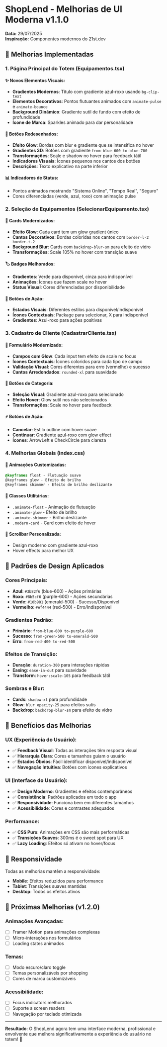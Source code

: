 # ShopLend - Melhorias de UI Moderna v1.1.0

**Data:** 29/07/2025  
**Inspiração:** Componentes modernos do 21st.dev  

## 🎨 Melhorias Implementadas

### 1. **Página Principal do Totem (Equipamentos.tsx)**

#### ✨ **Novos Elementos Visuais**:
- **Gradientes Modernos**: Título com gradiente azul-roxo usando `bg-clip-text`
- **Elementos Decorativos**: Pontos flutuantes animados com `animate-pulse` e `animate-bounce`
- **Background Dinâmico**: Gradiente sutil de fundo com efeito de profundidade
- **Ícone de Marca**: Sparkles animado para dar personalidade

#### 🔘 **Botões Redesenhados**:
- **Efeito Glow**: Bordas com blur e gradiente que se intensifica no hover
- **Gradientes 3D**: Botões com gradiente `from-blue-600 to-blue-700`
- **Transformações**: Scale e shadow no hover para feedback tátil
- **Indicadores Visuais**: Ícones pequenos nos cantos dos botões
- **Descrições**: Texto explicativo na parte inferior

#### 📊 **Indicadores de Status**:
- Pontos animados mostrando "Sistema Online", "Tempo Real", "Seguro"
- Cores diferenciadas (verde, azul, roxo) com animação pulse

### 2. **Seleção de Equipamentos (SelecionarEquipamento.tsx)**

#### 🎴 **Cards Modernizados**:
- **Efeito Glow**: Cada card tem um glow gradient único
- **Cantos Decorativos**: Bordas coloridas nos cantos com `border-l-2 border-t-2`
- **Background Blur**: Cards com `backdrop-blur-sm` para efeito de vidro
- **Transformações**: Scale 105% no hover com transição suave

#### 🏷️ **Badges Melhorados**:
- **Gradientes**: Verde para disponível, cinza para indisponível
- **Animações**: Ícones que fazem scale no hover
- **Status Visual**: Cores diferenciadas por disponibilidade

#### 🔲 **Botões de Ação**:
- **Estados Visuais**: Diferentes estilos para disponível/indisponível
- **Ícones Contextuais**: Package para selecionar, X para indisponível
- **Gradientes**: Azul-roxo para ações positivas

### 3. **Cadastro de Cliente (CadastrarCliente.tsx)**

#### 📝 **Formulário Modernizado**:
- **Campos com Glow**: Cada input tem efeito de scale no focus
- **Ícones Contextuais**: Ícones coloridos para cada tipo de campo
- **Validação Visual**: Cores diferentes para erro (vermelho) e sucesso
- **Cantos Arredondados**: `rounded-xl` para suavidade

#### 🎯 **Botões de Categoria**:
- **Seleção Visual**: Gradiente azul-roxo para selecionado
- **Efeito Hover**: Glow sutil nos não selecionados
- **Transformações**: Scale no hover para feedback

#### ⚡ **Botões de Ação**:
- **Cancelar**: Estilo outline com hover suave
- **Continuar**: Gradiente azul-roxo com glow effect
- **Ícones**: ArrowLeft e CheckCircle para clareza

### 4. **Melhorias Globais (index.css)**

#### 🌟 **Animações Customizadas**:
```css
@keyframes float - Flutuação suave
@keyframes glow - Efeito de brilho
@keyframes shimmer - Efeito de brilho deslizante
```

#### 🎨 **Classes Utilitárias**:
- `.animate-float` - Animação de flutuação
- `.animate-glow` - Efeito de brilho
- `.animate-shimmer` - Brilho deslizante
- `.modern-card` - Card com efeito de hover

#### 📜 **Scrollbar Personalizada**:
- Design moderno com gradiente azul-roxo
- Hover effects para melhor UX

## 🎯 Padrões de Design Aplicados

### **Cores Principais**:
- **Azul**: `#3b82f6` (blue-600) - Ações primárias
- **Roxo**: `#8b5cf6` (purple-600) - Ações secundárias  
- **Verde**: `#10b981` (emerald-500) - Sucesso/Disponível
- **Vermelho**: `#ef4444` (red-500) - Erro/Indisponível

### **Gradientes Padrão**:
- **Primário**: `from-blue-600 to-purple-600`
- **Sucesso**: `from-green-500 to-emerald-500`
- **Erro**: `from-red-400 to-red-500`

### **Efeitos de Transição**:
- **Duração**: `duration-300` para interações rápidas
- **Easing**: `ease-in-out` para suavidade
- **Transform**: `hover:scale-105` para feedback tátil

### **Sombras e Blur**:
- **Cards**: `shadow-xl` para profundidade
- **Glow**: `blur opacity-25` para efeitos sutis
- **Backdrop**: `backdrop-blur-sm` para efeito de vidro

## 🚀 Benefícios das Melhorias

### **UX (Experiência do Usuário)**:
- ✅ **Feedback Visual**: Todas as interações têm resposta visual
- ✅ **Hierarquia Clara**: Cores e tamanhos guiam o usuário
- ✅ **Estados Óbvios**: Fácil identificar disponível/indisponível
- ✅ **Navegação Intuitiva**: Botões com ícones explicativos

### **UI (Interface do Usuário)**:
- ✅ **Design Moderno**: Gradientes e efeitos contemporâneos
- ✅ **Consistência**: Padrões aplicados em todo o app
- ✅ **Responsividade**: Funciona bem em diferentes tamanhos
- ✅ **Acessibilidade**: Cores e contrastes adequados

### **Performance**:
- ✅ **CSS Puro**: Animações em CSS são mais performáticas
- ✅ **Transições Suaves**: 300ms é o sweet spot para UX
- ✅ **Lazy Loading**: Efeitos só ativam no hover/focus

## 📱 Responsividade

Todas as melhorias mantêm a responsividade:
- **Mobile**: Efeitos reduzidos para performance
- **Tablet**: Transições suaves mantidas
- **Desktop**: Todos os efeitos ativos

## 🔄 Próximas Melhorias (v1.2.0)

### **Animações Avançadas**:
- [ ] Framer Motion para animações complexas
- [ ] Micro-interações nos formulários
- [ ] Loading states animados

### **Temas**:
- [ ] Modo escuro/claro toggle
- [ ] Temas personalizáveis por shopping
- [ ] Cores de marca customizáveis

### **Acessibilidade**:
- [ ] Focus indicators melhorados
- [ ] Suporte a screen readers
- [ ] Navegação por teclado otimizada

---

**Resultado**: O ShopLend agora tem uma interface moderna, profissional e envolvente que melhora significativamente a experiência do usuário no totem! 🎉